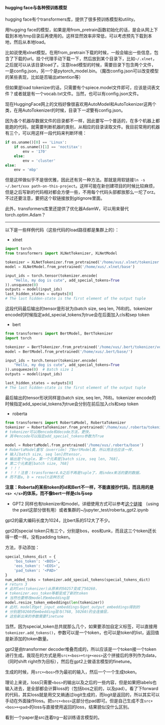 #### hugging face与各种预训练模型

hugging face有个transformers库，提供了很多预训练模型和utility。

用hugging face的模型，如果是用from_pretrain函数初始化的话，是会从网上下载到本地/tmp目录后再使用的。这样显然效率非常低，可以考虑预先下载到本地，然后从本地load。

比如说使用xlnet模型。在用from_pretrain下载的时候，一般会输出一些信息，包含了下载的url。挂个代理手动下载一下，然后放到某个目录下，比如`~/.xlnet`，之后就可以从该目录load了。注意load模型的时候，需要目录下包含两个文件，一是config.json，另一个是pytorch_model.bin。（魔改config.json可以改变模型的某些表现，比如是否输出attention等）

但如果是load tokenizer的话，只需要有个spiece.model文件即可，应该是词表文件？或者就是有一个vocab.txt文件。当然，也可以有config.json文件。

现在HuggingFace网上的文档好像很喜欢用AutoModel和AutoTokenizer这两个类，在用AutoTokenizer的时候，目录下*一定*要有config.json。

因为各个机器存数据文件的目录都不一样，因此要写一个普适的，在多个机器上都能跑的代码，就需要判断机器的类别，从相应的目录读取文件。我目前常用的机器有三个，可以用这样一段代码来判断环境：
```python
if os.uname()[0] == 'Linux':
    if os.uname()[1] == 'noctitax':
        env = '170'
    else:
        env = 'cluster'
else:
    env = 'mbp'
```
但是这样做似乎不是很优雅，因此还有另一种方法。那就是用软链接`ln -s ~/.bert/xxx path-on-this-project`。这样可能在新创建项目的时候比较麻烦，但是之后写新的代码相对都会方便一些，不用每个代码头部都放那么一坨了orz。不过还要注意，要把这个软链接放到gitignore里面。

此外，transformers库里还提供了优化器AdamW，可以用来替代torch.optim.Adam？

---

以下是一些样例代码（这些代码的load路径都是集群上的）：

- xlnet
```python
import torch
from transformers import XLNetTokenizer, XLNetModel

tokenizer = XLNetTokenizer.from_pretrained('/home/xus/.xlnet/tokenizer')
model = XLNetModel.from_pretrained('/home/xus/.xlnet/base')

input_ids = torch.tensor(tokenizer.encode(
    "Hello, my dog is cute", add_special_tokens=True
)).unsqueeze(0)
outputs = model(input_ids)
last_hidden_states = outputs[0]
# The last hidden-state is the first element of the output tuple
```
这段代码最后输出的tensor是形状为(batch size, seq len, 768)的。tokenizer encode的时候指定add_special_tokens为true会在后面加入cls和sep token

- bert
```python
from transformers import BertModel, BertTokenizer
import torch

tokenizer = BertTokenizer.from_pretrained('/home/xus/.bert/tokenizer/vocab.txt')
model = BertModel.from_pretrained('/home/xus/.bert/base/')

input_ids = torch.tensor(tokenizer.encode(
    "Hello, my dog is cute", add_special_tokens=True
)).unsqueeze(0)  # Batch size 1
outputs = model(input_ids)

last_hidden_states = outputs[0]
# The last hidden-state is the first element of the output tuple
```
最后输出的tensor形状同样是(batch size, seq len, 768)。tokenizer encode的时候指定add_special_tokens为true会分别在前后加入cls和sep token

- roberta
```python
from transformers import RobertaModel, RobertaTokenizer
tokenizer = RobertaTokenizer.from_pretrained('/home/xus/.roberta/tokenizer')
# tokenizer可以用encode和decode方法，更快，
# 其中encode可以指定add_special_tokens参数为True

model = RobertaModel.from_pretrained('/home/xus/.roberta/base')
# RobertaModel重写（override）了BertModel类，所以用法也应该一样，
# 输入[batch size, seq len]的tensor，
# 输出是个tuple，第一个元素是[batch size, seq len, 768]，
# 第二个元素是[batch size, 768]
# ！！！
# ！！！注意：transformer4.0之后不再是tuple了，用index来活的要的数据，
# 而不是a, b = result这种方式
```
**注意：Roberta的某些token的id和Bert不一样，不能直接抄代码，而且用的是`<s> </s>`的体系，而不像bert一样是cls与sep**

- GPT2
同样也有tokenizer和model，详细使用方式可以参考[这个链接](https://huggingface.co/transformers/quickstart.html#openai-gpt-2)  （using the past这部分很有用）或者集群的~/jupyter_test/roberta_gpt2.ipynb

gpt2的最大编码长度为1024，比bert系的512大了不少。

gpt2的special token只有三个，分别是bos，eos和unk，而且这三个token还长得一模一样。没有padding token。

方法，手动添加：
```python
special_tokens_dict = {
    'bos_token': '<BOS>', 
    'eos_token': '<EOS>', 
    'pad_token': '<PAD>'
}
num_added_toks = tokenizer.add_special_tokens(special_tokens_dict)
# return 3
# 此时len(tokenizer)从原来的50257变成了50260，
# tokenizer.eos_token等都变成了新的token
# 当然也要修改model的embedding层
model.resize_token_embeddings(len(tokenizer))
# 此时，model的get_input_embeddings与get_output_embeddings得到的
# 分别是50260的embedding层与(768, 50260)的全连接层，
# 这些新出来的参数需要finetune
```

当然，因为special_token总共就那么几个，如果要添加自定义标签，可以直接用`tokenizer.add_tokens()`，参数可以是一个token，也可以是token的list，返回值是新添加的token数量。

gpt2是由transformer decoder堆叠而成的，所以应该是一个token接一个token进行生成。我现在的方式是用`src+<bos>+trg+<eos>`这个拼接后的序列作为data，（同时shift right作为目标），然后在gpt2上做语言模型的finetune。

生成的时候，用`src+<bos>`作为最初的输入，然后一个一个生成token。

理论上来说，loss只需要`<bos>`的输出以及之后的一些内容，但是如果把labels也输入进去，是全部都会计算loss的（包括bos之前的，以及pad）。看了下forward的代码，其实loss就是用交叉熵通过logit生成的，而logit是返回的，所以其实可以手动在外面操作loss。把`src+<bos>`这部分也pad即可。但是自己生成不含`src+<bos>+<pad>`的loss与直接使用返回的loss，结果貌似没什么区别。

看到一个paper是src连着trg一起训练语言模型的。



